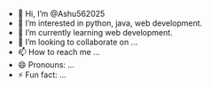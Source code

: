 - 👋 Hi, I’m @Ashu562025
- 👀 I’m interested in python, java, web development.
- 🌱 I’m currently learning web development.
- 💞️ I’m looking to collaborate on ...
- 📫 How to reach me ...
- 😄 Pronouns: ...
- ⚡ Fun fact: ...

<!---
Ashu562025/Ashu562025 is a ✨ special ✨ repository because its `README.md` (this file) appears on your GitHub profile.
You can click the Preview link to take a look at your changes.
--->
